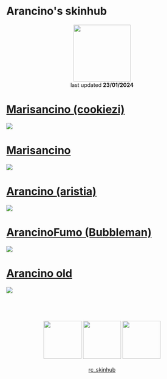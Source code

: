 # Arancino's skinhub
<p align="center">
<a href="https://osu.ppy.sh/users/11749789">
  <img src="https://a.ppy.sh/11749789"  
       width="150"
       height="150"></a>
<br>
last updated <b>23/01/2024</b>
</p>

# [Marisancino (cookiezi)](https://github.com/ryancranie/skinhub/raw/tyfh/player/arancino/Marisancino%20(cookiezi).osk)
[![](https://i.imgur.com/zQ5DUls.png)](https://github.com/ryancranie/skinhub/raw/tyfh/player/arancino/Marisancino%20(cookiezi).osk)

# [Marisancino](https://github.com/ryancranie/skinhub/raw/tyfh/player/arancino/Marisancino.osk)
[![](https://i.imgur.com/zQ5DUls.png)](https://github.com/ryancranie/skinhub/raw/tyfh/player/arancino/Marisancino.osk)

# [Arancino (aristia)](https://github.com/ryancranie/skinhub/raw/tyfh/player/arancino/Arancino%20(aristia).osk)
[![](https://i.imgur.com/ubT7Arh.jpeg)](https://github.com/ryancranie/skinhub/raw/tyfh/player/arancino/Arancino%20(aristia).osk)

# [ArancinoFumo (Bubbleman)](https://github.com/ryancranie/skinhub/raw/tyfh/player/arancino/ArancinoFumo%20(Bubbleman).osk)
[![](https://i.imgur.com/AKVTfXf.jpeg)](https://github.com/ryancranie/skinhub/raw/tyfh/player/arancino/ArancinoFumo%20(Bubbleman).osk)

# [Arancino old](https://github.com/ryancranie/skinhub/raw/tyfh/player/arancino/Arancino%20old.osk)
[![](https://i.imgur.com/Uv75qvA.jpeg)](https://github.com/ryancranie/skinhub/raw/tyfh/player/arancino/Arancino%20old.osk)

#
<p align="center">
  <br></br>
  <a href="https://www.twitch.tv/arancinoo">
  <img src="https://i.imgur.com/HM030lk.png" 
       width="100" 
       height="100"></a>
  <a href="https://www.youtube.com/c/Arancinoo">
  <img src="https://i.imgur.com/YWbDUUy.png"  
       width="100" 
       height="100"></a>
  <a href="https://twitter.com/Arnacino">
  <img src="https://i.imgur.com/PUQ5uWf.png" 
       width="100" 
       height="100"></a>
  <br></br>
  <a href="https://github.com/ryancranie/skinhub">rc_skinhub</a>
 </p>



